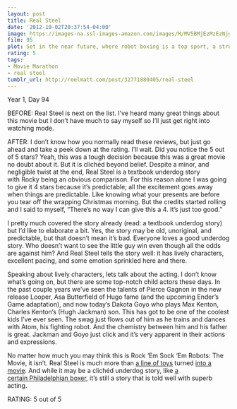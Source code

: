 ```yaml
---
layout: post
title: Real Steel
date: '2012-10-02T20:37:54-04:00'
image: https://images-na.ssl-images-amazon.com/images/M/MV5BMjEzMzEzNjg0N15BMl5BanBnXkFtZTcwMzg4NDk0Ng@@._V1_UX182_CR0,0,182,268_AL_.jpg
film: 95
plot: Set in the near future, where robot boxing is a top sport, a struggling promoter feels he’s found a champion in a discarded robot. During his hopeful rise to the top, he discovers he has an 11-year-old son who wants to know his father.
rating: 5
tags:
- Movie Marathon
- real steel
tumblr_url: http://reelmatt.com/post/32771880405/real-steel
---
```


Year 1, Day 94

BEFORE: Real Steel is next on the list. I’ve heard many great things about this movie but I don’t have much to say myself so I’ll just get right into watching mode.

AFTER: I don’t know how you normally read these reviews, but just go ahead and take a peek down at the rating. I’ll wait. Did you notice the 5 out of 5 stars? Yeah, this was a tough decision because this was a great movie no doubt about it. But it is clichéd beyond belief. Despite a minor, and negligible twist at the end, Real Steel is a textbook underdog story with Rocky being an obvious comparison. For this reason alone I was going to give it 4 stars because it’s predictable; all the excitement goes away when things are predictable. Like knowing what your presents are before you tear off the wrapping Christmas morning. But the credits started rolling and I said to myself, “There’s no way I can give this a 4. It’s just too good.”

I pretty much covered the story already (read: a textbook underdog story) but I’d like to elaborate a bit. Yes, the story may be old, unoriginal, and predictable, but that doesn’t mean it’s bad. Everyone loves a good underdog story. Who doesn’t want to see the little guy win even though all the odds are against him? And Real Steel tells the story well: it has lively characters, excellent pacing, and some emotion sprinkled here and there.

Speaking about lively characters, lets talk about the acting. I don’t know what’s going on, but there are some top-notch child actors these days. In the past couple years we’ve seen the talents of Pierce Gagnon in the new release Looper, Asa Butterfield of Hugo fame (and the upcoming Ender’s Game adaptation), and now today’s Dakota Goyo who plays Max Kenton, Charles Kenton’s (Hugh Jackman) son. This has got to be one of the coolest kids I’ve ever seen. The swag just flows out of him as he trains and dances with Atom, his fighting robot. And the chemistry between him and his father is great. Jackman and Goyo just click and it’s very apparent in their actions and expressions.

No matter how much you may think this is Rock ‘Em Sock ‘Em Robots: The Movie, it isn’t. Real Steel is much more than [a line of toys][1] turned [into a movie][2]. And while it may be a clichéd underdog story, like [a certain Philadelphian boxer][3], it’s still a story that is told well with superb acting.

RATING: 5 out of 5

[1]: http://www.imdb.com/title/tt0418279/
[2]: http://www.imdb.com/title/tt1440129/
[3]: http://www.imdb.com/title/tt0075148/